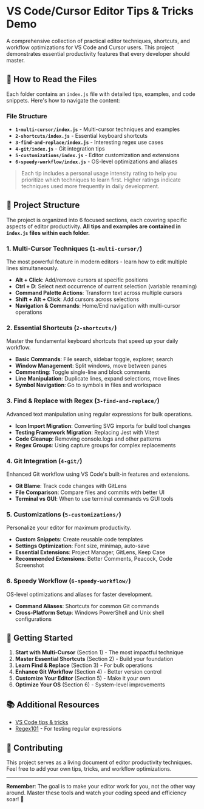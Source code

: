 # VS Code/Cursor Editor Tips & Tricks Demo

A comprehensive collection of practical editor techniques, shortcuts, and workflow optimizations for VS Code and Cursor users. This project demonstrates essential productivity features that every developer should master.

## 📖 How to Read the Files

Each folder contains an `index.js` file with detailed tips, examples, and code snippets. Here's how to navigate the content:

### File Structure
- **`1-multi-cursor/index.js`** - Multi-cursor techniques and examples
- **`2-shortcuts/index.js`** - Essential keyboard shortcuts
- **`3-find-and-replace/index.js`** - Interesting regex use cases
- **`4-git/index.js`** - Git integration tips
- **`5-customizations/index.js`** - Editor customization and extensions
- **`6-speedy-workflow/index.js`** - OS-level optimizations and aliases

> Each tip includes a personal usage intensity rating to help you prioritize which techniques to learn first. Higher ratings indicate techniques used more frequently in daily development.

## 📁 Project Structure

The project is organized into 6 focused sections, each covering specific aspects of editor productivity. **All tips and examples are contained in `index.js` files within each folder.**

### 1. **Multi-Cursor Techniques** (`1-multi-cursor/`)

The most powerful feature in modern editors - learn how to edit multiple lines simultaneously.

- **Alt + Click**: Add/remove cursors at specific positions
- **Ctrl + D**: Select next occurrence of current selection (variable renaming)
- **Command Palette Actions**: Transform text across multiple cursors
- **Shift + Alt + Click**: Add cursors across selections
- **Navigation & Commands**: Home/End navigation with multi-cursor operations

### 2. **Essential Shortcuts** (`2-shortcuts/`)

Master the fundamental keyboard shortcuts that speed up your daily workflow.

- **Basic Commands**: File search, sidebar toggle, explorer, search
- **Window Management**: Split windows, move between panes
- **Commenting**: Toggle single-line and block comments
- **Line Manipulation**: Duplicate lines, expand selections, move lines
- **Symbol Navigation**: Go to symbols in files and workspace

### 3. **Find & Replace with Regex** (`3-find-and-replace/`)

Advanced text manipulation using regular expressions for bulk operations.

- **Icon Import Migration**: Converting SVG imports for build tool changes
- **Testing Framework Migration**: Replacing Jest with Vitest
- **Code Cleanup**: Removing console.logs and other patterns
- **Regex Groups**: Using capture groups for complex replacements

### 4. **Git Integration** (`4-git/`)

Enhanced Git workflow using VS Code's built-in features and extensions.

- **Git Blame**: Track code changes with GitLens
- **File Comparison**: Compare files and commits with better UI
- **Terminal vs GUI**: When to use terminal commands vs GUI tools

### 5. **Customizations** (`5-customizations/`)

Personalize your editor for maximum productivity.

- **Custom Snippets**: Create reusable code templates
- **Settings Optimization**: Font size, minimap, auto-save
- **Essential Extensions**: Project Manager, GitLens, Keep Case
- **Recommended Extensions**: Better Comments, Peacock, Code Screenshot

### 6. **Speedy Workflow** (`6-speedy-workflow/`)

OS-level optimizations and aliases for faster development.

- **Command Aliases**: Shortcuts for common Git commands
- **Cross-Platform Setup**: Windows PowerShell and Unix shell configurations

## 🚀 Getting Started

1. **Start with Multi-Cursor** (Section 1) - The most impactful technique
2. **Master Essential Shortcuts** (Section 2) - Build your foundation
3. **Learn Find & Replace** (Section 3) - For bulk operations
4. **Enhance Git Workflow** (Section 4) - Better version control
5. **Customize Your Editor** (Section 5) - Make it your own
6. **Optimize Your OS** (Section 6) - System-level improvements

## 📚 Additional Resources

- [VS Code tips & tricks](https://code.visualstudio.com/docs/getstarted/tips-and-tricks)
- [Regex101](https://regex101.com/) - For testing regular expressions

## 🤝 Contributing

This project serves as a living document of editor productivity techniques. Feel free to add your own tips, tricks, and workflow optimizations.

---

**Remember**: The goal is to make your editor work for you, not the other way around. Master these tools and watch your coding speed and efficiency soar! 🚀
